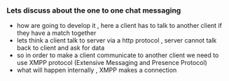 ### Lets discuss about the one to one chat messaging 
- how are going to develop it , here a client has to talk to another client if they have a match together
- lets think a client talk to server via a http protocol , server cannot talk back to client and ask for data
- so in order to make a client communicate to another client we need to use XMPP protocol (Extensive Messaging and Presence Protocol)
- what will happen internally , XMPP makes a connection 
